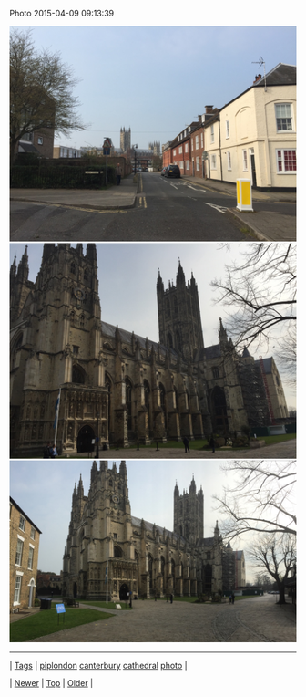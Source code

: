 <!--
title: Photo 2015-04-09 09
date: 2020-06-28T15:27:00.073Z
tags: piplondon, canterbury, cathedral, photo
-->


Photo 2015-04-09 09:13:39

![](115928281584-0.jpg)
![](115928281584-1.jpg)
![](115928281584-2.jpg)

<!--BOTTOM-POST-NAVIGATION-->
---

| [Tags](tags.md) | [piplondon](tag-piplondon.md) [canterbury](tag-canterbury.md) [cathedral](tag-cathedral.md) [photo](tag-photo.md) |

| [Newer](115863904707.md) | [Top](index.md) | [Older](116239231889.md) |